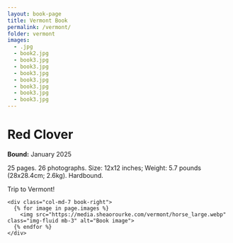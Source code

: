 ```yaml
---
layout: book-page
title: Vermont Book
permalink: /vermont/
folder: vermont
images:
  - .jpg
  - book2.jpg
  - book3.jpg
  - book3.jpg
  - book3.jpg
  - book3.jpg
  - book3.jpg
  - book3.jpg
  - book3.jpg
---
```


<div class="book-two-column container my-5">
  <div class="row">
    <div class="col-md-5 book-left">
      <h1>Red Clover</h1>
      <p><strong>Bound:</strong> January 2025</p>
      <p>25 pages. 26 photographs. Size: 12x12 inches; Weight: 5.7 pounds (28x28.4cm; 2.6kg). Hardbound.</p>
      <p>Trip to Vermont!</p>
    </div>

    <div class="col-md-7 book-right">
      {% for image in page.images %}
        <img src="https://media.sheaorourke.com/vermont/horse_large.webp" class="img-fluid mb-3" alt="Book image">
      {% endfor %}
    </div>
  </div>
</div>